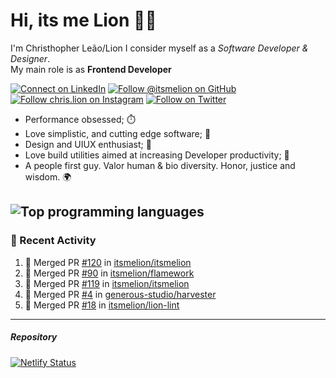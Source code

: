 # Hi, its me Lion 👋🦁

I'm Christhopher Leão/Lion
I consider myself as a _Software Developer & Designer_.<br/>My main role is as <b>Frontend Developer</b>
<br />

[![Connect on LinkedIn](https://img.shields.io/badge/--linkedin?label=LinkedIn&logo=LinkedIn&style=social)](https://www.linkedin.com/in/chrislion)
[![Follow @itsmelion on GitHub](https://img.shields.io/github/followers/itsmelion?label=follow%20%40itsmeLion&style=social)](https://github.com/itsmelion)
[![Follow chris.lion on Instagram](https://img.shields.io/badge/--instagram?label=@chris.lion&logo=Instagram&style=social)](https://instagram.com/chris.lion)
[![Follow on Twitter](https://img.shields.io/badge/--twitter?label=@ChrisLion_me&logo=Twitter&style=social)](https://twitter.com/chrislion_me)

- Performance obsessed; ⏱️
- Love simplistic, and cutting edge software; 📆
- Design and UIUX enthusiast; 🎨
- Love build utilities aimed at increasing Developer productivity; 🧰
- A people first guy. Valor human & bio diversity. Honor, justice and wisdom. 🌍

![Top programming languages](https://github-readme-stats.vercel.app/api/top-langs/?username=itsmelion&hide=php)
---
### 📰 Recent Activity

<!--START_SECTION:activity-->
1. 🎉 Merged PR [#120](https://github.com//itsmelion/itsmelion/pull/120) in [itsmelion/itsmelion](https://github.com//itsmelion/itsmelion)
2. 🎉 Merged PR [#90](https://github.com//itsmelion/flamework/pull/90) in [itsmelion/flamework](https://github.com//itsmelion/flamework)
3. 🎉 Merged PR [#119](https://github.com//itsmelion/itsmelion/pull/119) in [itsmelion/itsmelion](https://github.com//itsmelion/itsmelion)
4. 🎉 Merged PR [#4](https://github.com//generous-studio/harvester/pull/4) in [generous-studio/harvester](https://github.com//generous-studio/harvester)
5. 🎉 Merged PR [#18](https://github.com//itsmelion/lion-lint/pull/18) in [itsmelion/lion-lint](https://github.com//itsmelion/lion-lint)
<!--END_SECTION:activity-->

___

##### Repository
[![Netlify Status](https://api.netlify.com/api/v1/badges/9e2e6136-1ab9-42fc-8d4e-188512d5d841/deploy-status)](https://app.netlify.com/sites/lion-portfolio/deploys)
